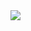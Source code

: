 

<img src="https://avatars.githubusercontent.com/u/57752432?s=400&u=100037c6faae4c383041aba62cf92ca01b736a9b&v=4" border-radius=10px>